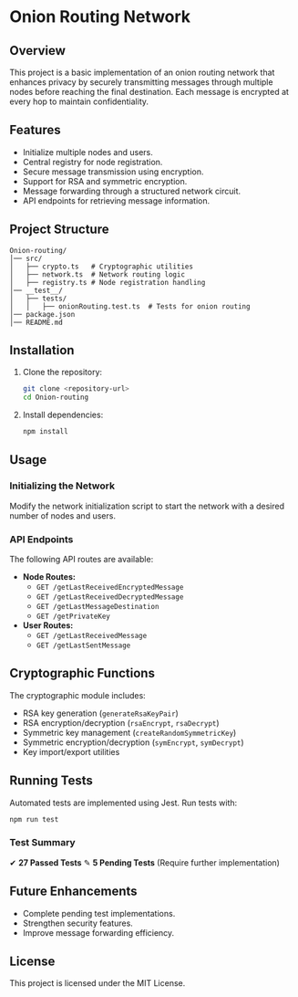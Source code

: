 # Onion Routing Network

## Overview
This project is a basic implementation of an onion routing network that enhances privacy by securely transmitting messages through multiple nodes before reaching the final destination. Each message is encrypted at every hop to maintain confidentiality.

## Features
- Initialize multiple nodes and users.
- Central registry for node registration.
- Secure message transmission using encryption.
- Support for RSA and symmetric encryption.
- Message forwarding through a structured network circuit.
- API endpoints for retrieving message information.

## Project Structure
```
Onion-routing/
│── src/
│   ├── crypto.ts   # Cryptographic utilities
│   ├── network.ts  # Network routing logic
│   ├── registry.ts # Node registration handling
│── __test__/
│   ├── tests/
│   │   ├── onionRouting.test.ts  # Tests for onion routing
│── package.json
│── README.md
```

## Installation
1. Clone the repository:
   ```sh
   git clone <repository-url>
   cd Onion-routing
   ```
2. Install dependencies:
   ```sh
   npm install
   ```

## Usage
### Initializing the Network
Modify the network initialization script to start the network with a desired number of nodes and users.

### API Endpoints
The following API routes are available:
- **Node Routes:**
  - `GET /getLastReceivedEncryptedMessage`
  - `GET /getLastReceivedDecryptedMessage`
  - `GET /getLastMessageDestination`
  - `GET /getPrivateKey`
- **User Routes:**
  - `GET /getLastReceivedMessage`
  - `GET /getLastSentMessage`

## Cryptographic Functions
The cryptographic module includes:
- RSA key generation (`generateRsaKeyPair`)
- RSA encryption/decryption (`rsaEncrypt`, `rsaDecrypt`)
- Symmetric key management (`createRandomSymmetricKey`)
- Symmetric encryption/decryption (`symEncrypt`, `symDecrypt`)
- Key import/export utilities

## Running Tests
Automated tests are implemented using Jest.
Run tests with:
```sh
npm run test
```
### Test Summary
✔ **27 Passed Tests**
✎ **5 Pending Tests** (Require further implementation)

## Future Enhancements
- Complete pending test implementations.
- Strengthen security features.
- Improve message forwarding efficiency.

## License
This project is licensed under the MIT License.

